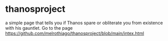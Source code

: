 # thanosproject
a simple page that tells you if Thanos spare or obliterate you from existence with his gauntlet.
Go to the page https://github.com/melrothiago/thanosproject/blob/main/intex.html
